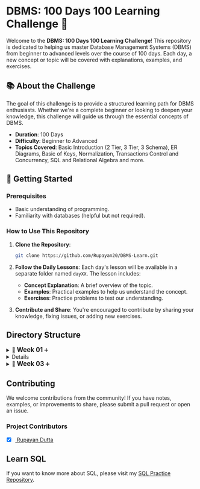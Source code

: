 # DBMS: 100 Days 100 Learning Challenge 🚀

Welcome to the **DBMS: 100 Days 100 Learning Challenge**! This repository is dedicated to helping us master Database Management Systems (DBMS) from beginner to advanced levels over the course of 100 days. Each day, a new concept or topic will be covered with explanations, examples, and exercises.

## 📚 About the Challenge

The goal of this challenge is to provide a structured learning path for DBMS enthusiasts. Whether we're a complete beginner or looking to deepen your knowledge, this challenge will guide us through the essential concepts of DBMS.

- **Duration**: 100 Days
- **Difficulty**: Beginner to Advanced
- **Topics Covered**: Basic Introduction (2 Tier, 3 Tier, 3 Schema), ER Diagrams, Basic of Keys, Normalization, Transactions Control and Concurrency, SQL and Relational Algebra and more.

## 🚀 Getting Started

### Prerequisites

- Basic understanding of programming.
- Familiarity with databases (helpful but not required).

### How to Use This Repository

1. **Clone the Repository**:
    ```bash
    git clone https://github.com/Rupayan20/DBMS-Learn.git
    ```
   
2. **Follow the Daily Lessons**: Each day's lesson will be available in a separate folder named `dayXX`. The lesson includes:
   - **Concept Explanation**: A brief overview of the topic.
   - **Examples**: Practical examples to help us understand the concept.
   - **Exercises**: Practice problems to test our understanding.
   
3. **Contribute and Share**: You're encouraged to contribute by sharing your knowledge, fixing issues, or adding new exercises.

## Directory Structure

<details>
  <summary>📅 <strong style="font-size:1.2em;">Week 01</strong> <span style="color: #6c757d;"></span> ➕</summary>
  <details>
  <summary><strong><a href="https://github.com/Rupayan20/DBMS-Learn/blob/main/day01.txt" target="_blank">📅 Day 01</a></strong></summary>
  <ul style="margin-left: 20px;">
    <li>📘 <strong>Introduction to DBMS</strong></li>
    <li>📂 <strong>Example of Database</strong></li>
    <li>📂 <strong>Example of DBMS</strong></li>
  </ul>
</details>

<details>
  <summary><strong><a href="https://github.com/Rupayan20/DBMS-Learn/blob/main/day02.txt">📅 Day 02</a></strong></summary>
  <ul style="margin-left: 20px;">
    <li>🗂️ <strong>File System vs DBMS</strong></li>
    <li>⚠️ <strong>Disadvantages of File System</strong></li>
    <li>✅ <strong>DBMS Advantages over File System</strong></li>
  </ul>
</details>

<details>
  <summary><strong><a href="https://github.com/Rupayan20/DBMS-Learn/blob/main/day03.txt">📅 Day 03</a></strong></summary>
  <ul style="margin-left: 20px;">
    <li>🏗️ <strong>2 Tier Architecture with real life examples</strong></li>
    <li>🏛️ <strong>3 Tier Architecture with real life examples</strong></li>
  </ul>
</details>

<details>
  <summary><strong><a href="https://github.com/Rupayan20/DBMS-Learn/blob/main/day04.txt">📅 Day 04</a></strong></summary>
  <ul style="margin-left: 20px;">
    <li>📜 <strong>What is Schema?</strong></li>
    <li>🛠️ <strong>How to Define Schemas</strong></li>
  </ul>
</details>

<details>
  <summary><strong><a href="https://github.com/Rupayan20/DBMS-Learn/blob/main/day05.txt">📅 Day 05</strong></summary>
  <ul style="margin-left: 20px;">
    <li>🗂️ <strong>Three Schema Architecture</strong></li>
    <li>🎚️ <strong>Three Levels of Abstraction</strong></li>
  </ul>
</details>

<details>
  <summary><strong><a href="https://github.com/Rupayan20/DBMS-Learn/blob/main/day06.txt">📅 Day 06</strong></summary>
  <ul style="margin-left: 20px;">
    <li>🔍 <strong>What is Data Independence</strong></li>
    <li>⚖️ <strong>Logical vs Physical Independence</strong></li>
  </ul>
</details>

<details>
  <summary><strong><a href="https://github.com/Rupayan20/DBMS-Learn/blob/main/day07.txt">📅 Day 07</strong></summary>
  <ul style="margin-left: 20px;">
    <li>📏 <strong>Integrity Constraints in Database with example</strong></li>
  </ul>
</details>
  
</details>

<details>
  <summary>📅 <strong style="font-size:1.2em;">Week 02</strong> <span style="color: #6c757d;"></span> ➕</summary>

  <details>
    <summary><strong><a href="https://github.com/Rupayan20/DBMS-Learn/blob/main/day08.txt">📅 Day 08</a></strong></summary>
    <ul style="margin-left: 20px;">
      <li>🔑 <strong>What is Candidate Key with Suitable Example</strong></li>
      <li>🔑 <strong>What is Primary Key with Suitable Example</strong></li>
    </ul>
  </details>

  <details>
    <summary><strong><a href="https://github.com/Rupayan20/DBMS-Learn/blob/main/day09.txt">📅 Day 09</a></strong></summary>
    <ul style="margin-left: 20px;">
      <li>🔑 <strong>What is Primary Key in DBMS</strong></li>
      <li>📚 <strong>Primary Key with examples</strong></li>
    </ul>
  </details>

  <details>
    <summary><strong><a href="https://github.com/Rupayan20/DBMS-Learn/blob/main/day10.txt">📅 Day 10</a></strong></summary>
    <ul style="margin-left: 20px;">
      <li>🔗 <strong>Foreign Key in DBMS</strong></li>
      <li>📚 <strong>Full Content with examples</strong></li>
    </ul>
  </details>

  <details>
    <summary><strong><a href="https://github.com/Rupayan20/DBMS-Learn/blob/main/day11.txt">📅 Day 11</a></strong></summary>
    <ul style="margin-left: 20px;">
      <li>🛠️ <strong>Insert, Update & Delete from Foreign Key Table</strong></li>
      <li>⚖️ <strong>Referential Integrity</strong></li>
    </ul>
  </details>

  <details>
    <summary><strong><a href="https://github.com/Rupayan20/DBMS-Learn/blob/main/day12.txt">📅 Day 12</a></strong></summary>
    <ul style="margin-left: 20px;">
      <li>❓ <strong>Question on Foreign Key</strong></li>
    </ul>
  </details>

  <details>
    <summary><strong><a href="https://github.com/Rupayan20/DBMS-Learn/blob/main/day14.txt">📅 Day 14</a></strong></summary>
    <ul style="margin-left: 20px;">
      <li>🗂️ <strong>Introduction to E-R Model</strong></li>
    </ul>
  </details>

</details>

<details>
  <summary>📅 <strong style="font-size:1.2em;">Week 03</strong> <span style="color: #6c757d;"></span> ➕</summary>

  <details>
    <summary><strong><a href="https://github.com/Rupayan20/DBMS-Learn/blob/main/day15.txt">📅 Day 15</a></strong></summary>
    <ul style="margin-left: 20px;">
      <li>🔍 <strong>Types of Attributes in E-R Model</strong> | Full Concept</li>
    </ul>
  </details>

  <details>
    <summary><strong><a href="https://github.com/Rupayan20/DBMS-Learn/blob/main/day16.txt">📅 Day 16</a></strong></summary>
    <ul style="margin-left: 20px;">
      <li>🔗 <strong>One to One Relationship in DBMS</strong></li>
    </ul>
  </details>

  <details>
    <summary><strong><a href="https://github.com/Rupayan20/DBMS-Learn/blob/main/day17.txt">📅 Day 17</a></strong></summary>
    <ul style="margin-left: 20px;">
      <li>🔗 <strong>One to Many Relationship in DBMS</strong></li>
    </ul>
  </details>

  <details>
    <summary><strong><a href="#">📅 Day 18: Coming Soon</a></strong></summary>
    <ul style="margin-left: 20px;">
      <li>🔗 <strong>Many to Many Relationship in DBMS</strong></li>
      <li>🔗 <strong>M-N Relationship</strong></li>
    </ul>
  </details>

  <details>
    <summary><strong><a href="#">📅 Day 19: Coming Soon</a></strong></summary>
    <ul style="margin-left: 20px;">
      <li>❓ <strong>Question to Minimize Tables in E-R</strong></li>
    </ul>
  </details>

  <details>
    <summary><strong><a href="#">📅 Day 20: Coming Soon</a></strong></summary>
    <ul style="margin-left: 20px;">
      <li>📚 <strong>Introduction to Normalization</strong></li>
      <li>🔗 <strong>Insertion, Deletion & Update Anomaly</strong></li>
    </ul>
  </details>

  <details>
    <summary><strong><a href="#">📅 Day 21: Coming Soon</a></strong></summary>
    <ul style="margin-left: 20px;">
      <li>🔍 <strong>First Normal Form in DBMS</strong></li>
    </ul>
  </details>

</details>



## Contributing
<p> We welcome contributions from the community! If you have notes, examples, or improvements to share, please submit a pull request or open an issue. </p>

### Project Contributors
- [x] <a href="https://github.com/Rupayan20"> Rupayan Dutta </a>

## Learn SQL
If you want to know more about SQL, please visit my [SQL Practice Repository](https://github.com/Rupayan20/SQL-Practice).

